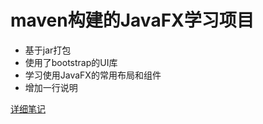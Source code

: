# maven构建的JavaFX学习项目
- 基于jar打包
- 使用了bootstrap的UI库
- 学习使用JavaFX的常用布局和组件
- 增加一行说明

[详细笔记](http://www.baidu.com)
